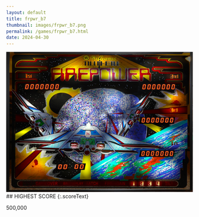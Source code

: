 ```yaml
---
layout: default
title: frpwr_b7
thumbnail: images/frpwr_b7.png
permalink: /games/frpwr_b7.html
date: 2024-04-30
---
```


<img src="../images/frpwr_b7.png" class="gameThumbnail img-fluid mx-auto align-middle">
## HIGHEST SCORE
{:.scoreText}

500,000
